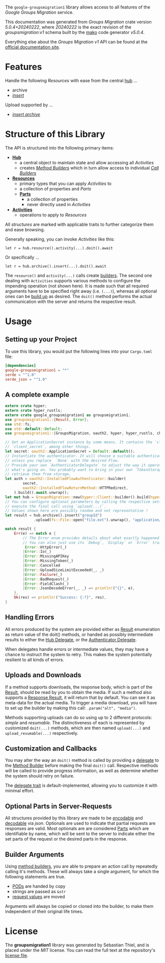 <!---
DO NOT EDIT !
This file was generated automatically from 'src/generator/templates/api/README.md.mako'
DO NOT EDIT !
-->
The `google-groupsmigration1` library allows access to all features of the *Google Groups Migration* service.

This documentation was generated from *Groups Migration* crate version *5.0.4+20240222*, where *20240222* is the exact revision of the *groupsmigration:v1* schema built by the [mako](http://www.makotemplates.org/) code generator *v5.0.4*.

Everything else about the *Groups Migration* *v1* API can be found at the
[official documentation site](https://developers.google.com/google-apps/groups-migration/).
# Features

Handle the following *Resources* with ease from the central [hub](https://docs.rs/google-groupsmigration1/5.0.4+20240222/google_groupsmigration1/GroupsMigration) ... 

* archive
 * [*insert*](https://docs.rs/google-groupsmigration1/5.0.4+20240222/google_groupsmigration1/api::ArchiveInsertCall)


Upload supported by ...

* [*insert archive*](https://docs.rs/google-groupsmigration1/5.0.4+20240222/google_groupsmigration1/api::ArchiveInsertCall)



# Structure of this Library

The API is structured into the following primary items:

* **[Hub](https://docs.rs/google-groupsmigration1/5.0.4+20240222/google_groupsmigration1/GroupsMigration)**
    * a central object to maintain state and allow accessing all *Activities*
    * creates [*Method Builders*](https://docs.rs/google-groupsmigration1/5.0.4+20240222/google_groupsmigration1/client::MethodsBuilder) which in turn
      allow access to individual [*Call Builders*](https://docs.rs/google-groupsmigration1/5.0.4+20240222/google_groupsmigration1/client::CallBuilder)
* **[Resources](https://docs.rs/google-groupsmigration1/5.0.4+20240222/google_groupsmigration1/client::Resource)**
    * primary types that you can apply *Activities* to
    * a collection of properties and *Parts*
    * **[Parts](https://docs.rs/google-groupsmigration1/5.0.4+20240222/google_groupsmigration1/client::Part)**
        * a collection of properties
        * never directly used in *Activities*
* **[Activities](https://docs.rs/google-groupsmigration1/5.0.4+20240222/google_groupsmigration1/client::CallBuilder)**
    * operations to apply to *Resources*

All *structures* are marked with applicable traits to further categorize them and ease browsing.

Generally speaking, you can invoke *Activities* like this:

```Rust,ignore
let r = hub.resource().activity(...).doit().await
```

Or specifically ...

```ignore
let r = hub.archive().insert(...).doit().await
```

The `resource()` and `activity(...)` calls create [builders][builder-pattern]. The second one dealing with `Activities` 
supports various methods to configure the impending operation (not shown here). It is made such that all required arguments have to be 
specified right away (i.e. `(...)`), whereas all optional ones can be [build up][builder-pattern] as desired.
The `doit()` method performs the actual communication with the server and returns the respective result.

# Usage

## Setting up your Project

To use this library, you would put the following lines into your `Cargo.toml` file:

```toml
[dependencies]
google-groupsmigration1 = "*"
serde = "^1.0"
serde_json = "^1.0"
```

## A complete example

```Rust
extern crate hyper;
extern crate hyper_rustls;
extern crate google_groupsmigration1 as groupsmigration1;
use groupsmigration1::{Result, Error};
use std::fs;
use std::default::Default;
use groupsmigration1::{GroupsMigration, oauth2, hyper, hyper_rustls, chrono, FieldMask};

// Get an ApplicationSecret instance by some means. It contains the `client_id` and 
// `client_secret`, among other things.
let secret: oauth2::ApplicationSecret = Default::default();
// Instantiate the authenticator. It will choose a suitable authentication flow for you, 
// unless you replace  `None` with the desired Flow.
// Provide your own `AuthenticatorDelegate` to adjust the way it operates and get feedback about 
// what's going on. You probably want to bring in your own `TokenStorage` to persist tokens and
// retrieve them from storage.
let auth = oauth2::InstalledFlowAuthenticator::builder(
        secret,
        oauth2::InstalledFlowReturnMethod::HTTPRedirect,
    ).build().await.unwrap();
let mut hub = GroupsMigration::new(hyper::Client::builder().build(hyper_rustls::HttpsConnectorBuilder::new().with_native_roots().https_or_http().enable_http1().build()), auth);
// You can configure optional parameters by calling the respective setters at will, and
// execute the final call using `upload(...)`.
// Values shown here are possibly random and not representative !
let result = hub.archive().insert("groupId")
             .upload(fs::File::open("file.ext").unwrap(), "application/octet-stream".parse().unwrap()).await;

match result {
    Err(e) => match e {
        // The Error enum provides details about what exactly happened.
        // You can also just use its `Debug`, `Display` or `Error` traits
         Error::HttpError(_)
        |Error::Io(_)
        |Error::MissingAPIKey
        |Error::MissingToken(_)
        |Error::Cancelled
        |Error::UploadSizeLimitExceeded(_, _)
        |Error::Failure(_)
        |Error::BadRequest(_)
        |Error::FieldClash(_)
        |Error::JsonDecodeError(_, _) => println!("{}", e),
    },
    Ok(res) => println!("Success: {:?}", res),
}

```
## Handling Errors

All errors produced by the system are provided either as [Result](https://docs.rs/google-groupsmigration1/5.0.4+20240222/google_groupsmigration1/client::Result) enumeration as return value of
the doit() methods, or handed as possibly intermediate results to either the 
[Hub Delegate](https://docs.rs/google-groupsmigration1/5.0.4+20240222/google_groupsmigration1/client::Delegate), or the [Authenticator Delegate](https://docs.rs/yup-oauth2/*/yup_oauth2/trait.AuthenticatorDelegate.html).

When delegates handle errors or intermediate values, they may have a chance to instruct the system to retry. This 
makes the system potentially resilient to all kinds of errors.

## Uploads and Downloads
If a method supports downloads, the response body, which is part of the [Result](https://docs.rs/google-groupsmigration1/5.0.4+20240222/google_groupsmigration1/client::Result), should be
read by you to obtain the media.
If such a method also supports a [Response Result](https://docs.rs/google-groupsmigration1/5.0.4+20240222/google_groupsmigration1/client::ResponseResult), it will return that by default.
You can see it as meta-data for the actual media. To trigger a media download, you will have to set up the builder by making
this call: `.param("alt", "media")`.

Methods supporting uploads can do so using up to 2 different protocols: 
*simple* and *resumable*. The distinctiveness of each is represented by customized 
`doit(...)` methods, which are then named `upload(...)` and `upload_resumable(...)` respectively.

## Customization and Callbacks

You may alter the way an `doit()` method is called by providing a [delegate](https://docs.rs/google-groupsmigration1/5.0.4+20240222/google_groupsmigration1/client::Delegate) to the 
[Method Builder](https://docs.rs/google-groupsmigration1/5.0.4+20240222/google_groupsmigration1/client::CallBuilder) before making the final `doit()` call. 
Respective methods will be called to provide progress information, as well as determine whether the system should 
retry on failure.

The [delegate trait](https://docs.rs/google-groupsmigration1/5.0.4+20240222/google_groupsmigration1/client::Delegate) is default-implemented, allowing you to customize it with minimal effort.

## Optional Parts in Server-Requests

All structures provided by this library are made to be [encodable](https://docs.rs/google-groupsmigration1/5.0.4+20240222/google_groupsmigration1/client::RequestValue) and 
[decodable](https://docs.rs/google-groupsmigration1/5.0.4+20240222/google_groupsmigration1/client::ResponseResult) via *json*. Optionals are used to indicate that partial requests are responses 
are valid.
Most optionals are are considered [Parts](https://docs.rs/google-groupsmigration1/5.0.4+20240222/google_groupsmigration1/client::Part) which are identifiable by name, which will be sent to 
the server to indicate either the set parts of the request or the desired parts in the response.

## Builder Arguments

Using [method builders](https://docs.rs/google-groupsmigration1/5.0.4+20240222/google_groupsmigration1/client::CallBuilder), you are able to prepare an action call by repeatedly calling it's methods.
These will always take a single argument, for which the following statements are true.

* [PODs][wiki-pod] are handed by copy
* strings are passed as `&str`
* [request values](https://docs.rs/google-groupsmigration1/5.0.4+20240222/google_groupsmigration1/client::RequestValue) are moved

Arguments will always be copied or cloned into the builder, to make them independent of their original life times.

[wiki-pod]: http://en.wikipedia.org/wiki/Plain_old_data_structure
[builder-pattern]: http://en.wikipedia.org/wiki/Builder_pattern
[google-go-api]: https://github.com/google/google-api-go-client

# License
The **groupsmigration1** library was generated by Sebastian Thiel, and is placed 
under the *MIT* license.
You can read the full text at the repository's [license file][repo-license].

[repo-license]: https://github.com/Byron/google-apis-rsblob/main/LICENSE.md

